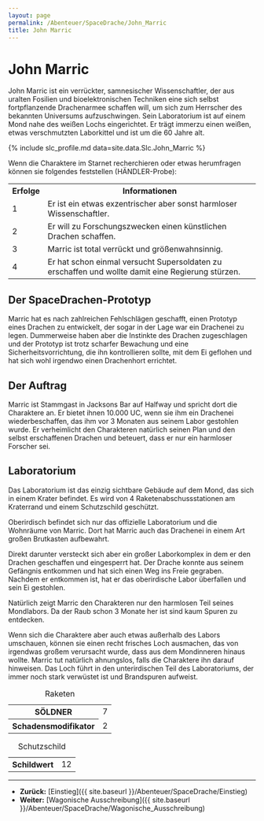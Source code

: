 ```yaml
---
layout: page
permalink: /Abenteuer/SpaceDrache/John_Marric
title: John Marric
---
```


# John Marric

John Marric ist ein verrückter, samnesischer Wissenschaftler, der aus uralten Fosilien und bioelektronischen Techniken eine sich selbst fortpflanzende Drachenarmee schaffen will, um sich zum Herrscher des bekannten Universums aufzuschwingen. Sein Laboratorium ist auf einem Mond nahe des weißen Lochs eingerichtet. Er trägt immerzu einen weißen, etwas verschmutzten Laborkittel und ist um die 60 Jahre alt.

{% include slc_profile.md data=site.data.Slc.John_Marric %}

Wenn die Charaktere im Starnet recherchieren oder etwas herumfragen können sie folgendes feststellen (HÄNDLER-Probe):

<table>
<tbody>
<tr><th>Erfolge</th><th>Informationen</th></tr>
<tr><td>1</td><td>Er ist ein etwas exzentrischer aber sonst harmloser Wissenschaftler.</td></tr>
<tr><td>2</td><td>Er will zu Forschungszwecken einen künstlichen Drachen schaffen.</td></tr>
<tr><td>3</td><td>Marric ist total verrückt und größenwahnsinnig.</td></tr>
<tr><td>4</td><td>Er hat schon einmal versucht Supersoldaten zu erschaffen und wollte damit eine Regierung stürzen.</td></tr>
</tbody>
</table>

## Der SpaceDrachen-Prototyp

Marric hat es nach zahlreichen Fehlschlägen geschafft, einen Prototyp eines Drachen zu entwickelt, der sogar in der Lage war ein Drachenei zu legen. Dummerweise haben aber die Instinkte des Drachen zugeschlagen und der Prototyp ist trotz scharfer Bewachung und eine Sicherheitsvorrichtung, die ihn kontrollieren sollte, mit dem Ei geflohen und hat sich wohl irgendwo einen Drachenhort errichtet.

## Der Auftrag

Marric ist Stammgast in Jacksons Bar auf Halfway und spricht dort die Charaktere an. Er bietet ihnen 10.000 UC, wenn sie ihm ein Drachenei wiederbeschaffen, das ihm vor 3 Monaten aus seinem Labor gestohlen wurde. Er verheimlicht den Charakteren natürlich seinen Plan und den selbst erschaffenen Drachen und beteuert, dass er nur ein harmloser Forscher sei.

## Laboratorium

Das Laboratorium ist das einzig sichtbare Gebäude auf dem Mond, das sich in einem Krater befindet. Es wird von 4 Raketenabschussstationen am Kraterrand und einem Schutzschild geschützt.

Oberirdisch befindet sich nur das offizielle Laboratorium und die Wohnräume von Marric. Dort hat Marric auch das Drachenei in einem Art großen Brutkasten aufbewahrt.

Direkt darunter versteckt sich aber ein großer Laborkomplex in dem er den Drachen geschaffen und eingesperrt hat. Der Drache konnte aus seinem Gefängnis entkommen und hat sich einen Weg ins Freie gegraben. Nachdem er entkommen ist, hat er das oberirdische Labor überfallen und sein Ei gestohlen.

Natürlich zeigt Marric den Charakteren nur den harmlosen Teil seines Mondlabors. Da der Raub schon 3 Monate her ist sind kaum Spuren zu entdecken.

Wenn sich die Charaktere aber auch etwas außerhalb des Labors umschauen, können sie einen recht frisches Loch ausmachen, das von irgendwas großem verursacht wurde, dass aus dem Mondinneren hinaus wollte. Marric tut natürlich ahnungslos, falls die Charaktere ihn darauf hinweisen. Das Loch führt in den unterirdischen Teil des Laboratoriums, der immer noch stark verwüstet ist und Brandspuren aufweist.

<table>
<caption>Raketen</caption>
<tbody>
<tr><th>SÖLDNER</th><td>7</td></tr>
<tr><th>Schadensmodifikator</th><td>2</td></tr>
</tbody>
</table>

<table>
<caption>Schutzschild</caption>
<tbody>
<tr><th>Schildwert</th><td>12</td></tr>
</tbody>
</table>

***

- **Zurück:** [Einstieg]({{ site.baseurl }}/Abenteuer/SpaceDrache/Einstieg)
- **Weiter:** [Wagonische Ausschreibung]({{ site.baseurl }}/Abenteuer/SpaceDrache/Wagonische_Ausschreibung)
